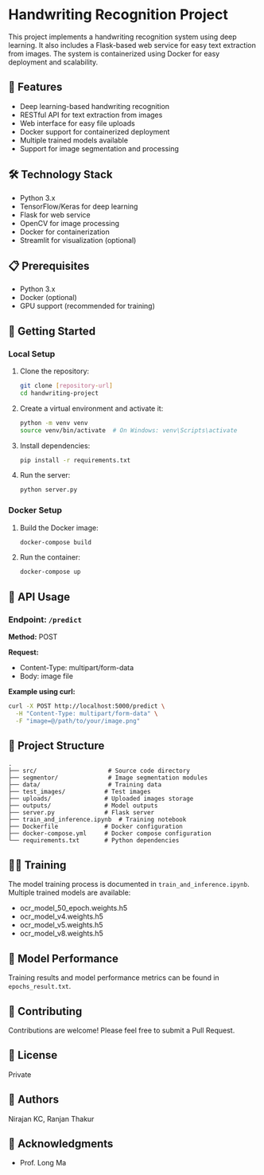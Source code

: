 # Handwriting Recognition Project

This project implements a handwriting recognition system using deep learning. It also includes a Flask-based web service for easy text extraction from images. The system is containerized using Docker for easy deployment and scalability.

## 🌟 Features

- Deep learning-based handwriting recognition
- RESTful API for text extraction from images
- Web interface for easy file uploads 
- Docker support for containerized deployment
- Multiple trained models available
- Support for image segmentation and processing

## 🛠️ Technology Stack

- Python 3.x
- TensorFlow/Keras for deep learning
- Flask for web service
- OpenCV for image processing
- Docker for containerization
- Streamlit for visualization (optional)

## 📋 Prerequisites

- Python 3.x
- Docker (optional)
- GPU support (recommended for training)

## 🚀 Getting Started

### Local Setup

1. Clone the repository:
   ```bash
   git clone [repository-url]
   cd handwriting-project
   ```

2. Create a virtual environment and activate it:
   ```bash
   python -m venv venv
   source venv/bin/activate  # On Windows: venv\Scripts\activate
   ```

3. Install dependencies:
   ```bash
   pip install -r requirements.txt
   ```

4. Run the server:
   ```bash
   python server.py
   ```

### Docker Setup

1. Build the Docker image:
   ```bash
   docker-compose build
   ```

2. Run the container:
   ```bash
   docker-compose up
   ```

## 🔧 API Usage

### Endpoint: `/predict`

**Method:** POST

**Request:**
- Content-Type: multipart/form-data
- Body: image file

**Example using curl:**
```bash
curl -X POST http://localhost:5000/predict \
  -H "Content-Type: multipart/form-data" \
  -F "image=@/path/to/your/image.png"
```

## 📁 Project Structure

```
.
├── src/                    # Source code directory
├── segmentor/              # Image segmentation modules
├── data/                   # Training data
├── test_images/           # Test images
├── uploads/               # Uploaded images storage
├── outputs/               # Model outputs
├── server.py              # Flask server
├── train_and_inference.ipynb  # Training notebook
├── Dockerfile             # Docker configuration
├── docker-compose.yml     # Docker compose configuration
└── requirements.txt       # Python dependencies
```

## 🏃‍♂️ Training

The model training process is documented in `train_and_inference.ipynb`. Multiple trained models are available:
- ocr_model_50_epoch.weights.h5
- ocr_model_v4.weights.h5
- ocr_model_v5.weights.h5
- ocr_model_v8.weights.h5

## 📝 Model Performance

Training results and model performance metrics can be found in `epochs_result.txt`.

## 🤝 Contributing

Contributions are welcome! Please feel free to submit a Pull Request.

## 📄 License

Private 

## 👥 Authors

Nirajan KC, Ranjan Thakur

## 🙏 Acknowledgments

- Prof. Long Ma 
